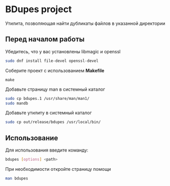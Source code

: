 
# BDupes project
Утилита, позволяющая найти дубликаты файлов в указанной директории

## Перед началом работы  
  
Убедитесь, что у вас установлены libmagic и openssl
```bash
sudo dnf install file-devel openssl-devel
```
Соберите проект с использованием **Makefile**

```make```

Добавьте страницу man в системный каталог
```bash
sudo cp bdupes.1 /usr/share/man/man1/
sudo mandb
```

Добавьте утилиту в системный каталог
```bash
sudo cp out/release/bdupes /usr/local/bin/
```

## Использование


Для использования введите команду:
```bash
bdupes [options] <path>
```

При необходимости откройте страницу помощи
```bash
man bdupes
```